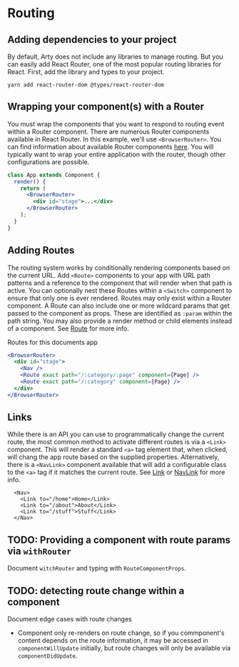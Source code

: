 # Routing

## Adding dependencies to your project

By default, Arty does not include any libraries to manage routing. But you can easily add React Router, one of the most popular routing libraries for React. First, add the library and types to your project.

```
yarn add react-router-dom @types/react-router-dom
```

## Wrapping your component(s) with a Router

You must wrap the components that you want to respond to routing event within a Router component. There are numerous Router components available in React Router. In this example, we'll use `<BrowserRouter>`. You can find information about available Router components [here](https://reacttraining.com/react-router/web/api/Router). You will typically want to wrap your entire application with the router, though other configurations are possible.

```jsx
class App extends Component {
  render() {
    return (
      <BrowserRouter>
        <div id="stage">...</div>
      </BrowserRouter>
    );
  }
}
```

## Adding Routes

The routing system works by conditionally rendering components based on the current URL. Add `<Route>` components to your app with URL path patterns and a reference to the component that will render when that path is active. You can optionally nest these Routes within a `<Switch>` component to ensure that only one is ever rendered. Routes may only exist within a Router component. A Route can also include one or more wildcard params that get passed to the component as props. These are identified as `:param` within the path string. You may also provide a render method or child elements instead of a component. See [Route](https://reacttraining.com/react-router/web/api/Route/route-render-methods) for more info.

Routes for this documents app

```jsx
<BrowserRouter>
  <div id="stage">
    <Nav />
    <Route exact path="/:category/:page" component={Page} />
    <Route exact path="/:category" component={Page} />
  </div>
</BrowserRouter>
```

## Links

While there is an API you can use to programmatically change the current route, the most common method to activate different routes is via a `<Link>` component. This will render a standard `<a>` tag element that, when clicked, will chang the app route based on the supplied properties. Alternatively, there is a `<NavLink>` component available that will add a configurable class to the `<a>` tag if it matches the current route. See [Link](https://reacttraining.com/react-router/web/api/Link) or [NavLink](https://reacttraining.com/react-router/web/api/NavLink) for more info.

```
  <Nav>
    <Link to="/home">Home</Link>
    <Link to="/about">About</Link>
    <Link to="/stuff">Stuff</Link>
  </Nav>
```

## TODO: Providing a component with route params via `withRouter`

Document `witchRouter` and typing with `RouteComponentProps`.

## TODO: detecting route change within a component

Document edge cases with route changes

- Component only re-renders on route change, so if you commponent's content depends on the route information, it may be accessed in `componentWillUpdate` initially, but route changes will only be available via `componentDidUpdate`.
